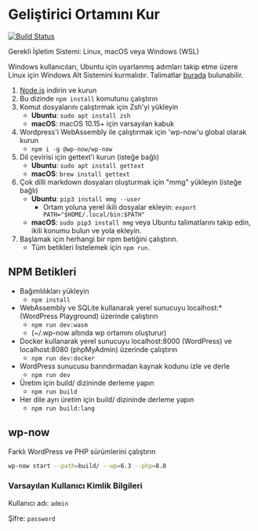 <!-- BU DOSYA OTOMATİK OLARAK OLUŞTURULMUŞTUR. LÜTFEN `.readme/lang/SETUP.base.md` DOSYASINI DÜZENLEYİN VE `npm run mmg` KOMUTUNU ÇALIŞTIRIN. -->

# Geliştirici Ortamını Kur

[![Build Status](https://img.shields.io/github/actions/workflow/status/fatihbalsoy/wp-material-design/build.yml)](https://github.com/fatihbalsoy/wp-material-design/actions/workflows/build.yml)

Gerekli İşletim Sistemi: Linux, macOS veya Windows (WSL)

Windows kullanıcıları, Ubuntu için uyarlanmış adımları takip etme üzere Linux için Windows Alt Sistemini kurmalıdır. Talimatlar [burada](https://learn.microsoft.com/tr-tr/windows/wsl/install) bulunabilir.

1. [Node.js](https://nodejs.org/tr/download) indirin ve kurun
1. Bu dizinde `npm install` komutunu çalıştırın
1. Komut dosyalarını çalıştırmak için Zsh'yi yükleyin
     - **Ubuntu**: `sudo apt install zsh`
     - **macOS**: macOS 10.15+ için varsayılan kabuk
1. Wordpress'i WebAssembly ile çalıştırmak için 'wp-now'u global olarak kurun
     - `npm i -g @wp-now/wp-now`
1. Dil çevirisi için gettext'i kurun (isteğe bağlı)
     - **Ubuntu**: `sudo apt install gettext`
     - **macOS**: `brew install gettext`
1. Çok dilli markdown dosyaları oluşturmak için "mmg" yükleyin (isteğe bağlı)
     - **Ubuntu**: `pip3 install mmg --user`
         - Ortam yoluna yerel ikili dosyalar ekleyin: `export PATH="$HOME/.local/bin:$PATH"`
     - **macOS**: `sudo pip3 install mmg` veya Ubuntu talimatlarını takip edin, ikili konumu bulun ve yola ekleyin.
1. Başlamak için herhangi bir npm betiğini çalıştırın.
     - Tüm betikleri listelemek için `npm run`.

## NPM Betikleri

- Bağımlılıkları yükleyin
  - `npm install`
- WebAssembly ve SQLite kullanarak yerel sunucuyu localhost:* (WordPress Playground) üzerinde çalıştırın
  - `npm run dev:wasm`
  - (~/.wp-now altında wp ortamını oluşturur)
- Docker kullanarak yerel sunucuyu localhost:8000 (WordPress) ve localhost:8080 (phpMyAdmin) üzerinde çalıştırın
  - `npm run dev:docker`
- WordPress sunucusu barındırmadan kaynak kodunu izle ve derle
  - `npm run dev`
- Üretim için build/ dizininde derleme yapın
  - `npm run build`
- Her dile ayrı üretim için build/ dizininde derleme yapın
  - `npm run build:lang`

## wp-now

Farklı WordPress ve PHP sürümlerini çalıştırın

```bash
wp-now start --path=build/ --wp=6.3 --php=8.0
```

### Varsayılan Kullanıcı Kimlik Bilgileri

Kullanıcı adı: `admin`

Şifre: `password`
